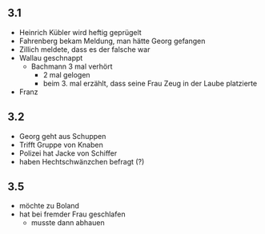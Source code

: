 ## 3.1

- Heinrich Kübler wird heftig geprügelt
- Fahrenberg bekam Meldung, man hätte Georg gefangen
- Zillich meldete, dass es der falsche war
- Wallau geschnappt
	- Bachmann 3 mal verhört
		- 2 mal gelogen
		- beim 3. mal erzählt, dass seine Frau Zeug in der Laube platzierte
- Franz

## 3.2

- Georg geht aus Schuppen
- Trifft Gruppe von Knaben
- Polizei hat Jacke von Schiffer
- haben Hechtschwänzchen befragt (?)



## 3.5

- möchte zu Boland
- hat bei fremder Frau geschlafen
	- musste dann abhauen
